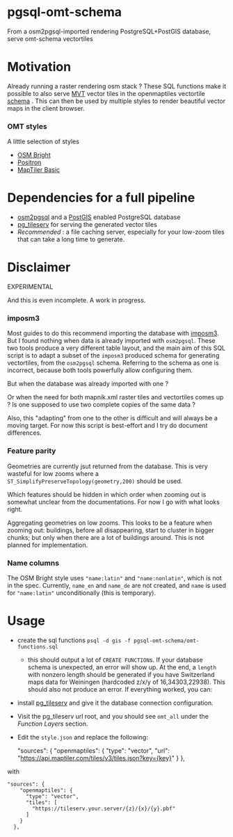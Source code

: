 # pgsql-omt-schema
From a osm2pgsql-imported rendering PostgreSQL+PostGIS database, serve omt-schema vectortiles

# Motivation

Already running a raster rendering osm stack ? These SQL functions make it
possible to also serve 
[MVT](https://docs.mapbox.com/data/tilesets/guides/vector-tiles-standards/)
vector tiles in the openmaptiles vectortile 
[schema](https://openmaptiles.org/schema/) .
This can then be used by multiple styles to render beautiful vector maps in the
client browser.

### OMT styles

A little selection of styles
* [OSM Bright](https://github.com/openmaptiles/osm-bright-gl-style)
* [Positron](https://github.com/openmaptiles/positron-gl-style)
* [MapTiler Basic](https://github.com/openmaptiles/maptiler-basic-gl-style)

# Dependencies for a full pipeline

* [osm2pgsql](https://github.com/osm2pgsql-dev/osm2pgsql) and a
[PostGIS](https://postgis.net/) enabled PostgreSQL database
* [pg\_tileserv](https://github.com/CrunchyData/pg_tileserv)
for serving the generated vector tiles
* _Recommended_ : a file caching server, especially for your low-zoom tiles that
can take a long time to generate.

# Disclaimer

EXPERIMENTAL


And this is even incomplete. A work in progress.

### imposm3

Most guides to do this recommend importing the database with 
[imposm3](https://github.com/omniscale/imposm3).
But I found nothing when data is already imported with `osm2pgsql`.
These two tools produce a very different table layout, and the main
aim of this SQL script is to adapt a subset of the `imposm3` produced
schema for generating vectortiles, from the `osm2pgsql` schema.
Referring to the schema as one is incorrect, because both tools powerfully
allow configuring them.

But when the database was already imported with one ?


Or when the need for both mapnik.xml raster tiles and vectortiles comes up ?
Is one supposed to use two complete copies of the same data ?


Also, this "adapting" from one to the other is difficult and will always be a
moving target. For now this script is best-effort and I try do document
differences.

### Feature parity

Geometries are currently jsut returned from the database. This is very wasteful
for low zooms where a `ST_SimplifyPreserveTopology(geometry,200)` should be used.


Which features should be hidden in which order when zooming out is somewhat
unclear from the documentations. For now I go with what looks right.


Aggregating geometries on low zooms. This looks to be a feature when zooming
out: buildings, before all disappearing, start to cluster in bigger chunks;
but only when there are a lot of buildings around. This is not planned for
implementation.


### Name columns

The OSM Bright style uses `"name:latin"` and `"name:nonlatin"`, which is not in the spec.
Currently, `name_en` and `name_de` are not created, and `name` is used for `"name:latin"`
unconditionally (this is temporary).

# Usage

* create the sql functions
`psql -d gis -f pgsql-omt-schema/omt-functions.sql`
  - this should output a lot of `CREATE FUNCTION`s.
If your database schema is unexpected, an error will show up.
At the end, a `length` with nonzero length should be generated if you have Switzerland
maps data for Weiningen (hardcoded z/x/y of 16,34303,22938).
This should also not produce an error. If everything worked, you can:
* install
[pg\_tileserv](https://github.com/CrunchyData/pg_tileserv)
and give it the database connection configuration.
* Visit the pg\_tileserv url root, and you should see `omt_all` under the 
_Function Layers_ section.
* Edit the `style.json` and replace the following:


    "sources": {
        "openmaptiles": {
          "type": "vector",
          "url": "https://api.maptiler.com/tiles/v3/tiles.json?key={key}"
        }
      },


with

    "sources": {
        "openmaptiles": {
          "type": "vector",
          "tiles": [
            "https://tileserv.your.server/{z}/{x}/{y}.pbf"
          ]
        }
      },

